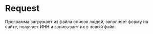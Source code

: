 # Request
Программа загружает из файла список людей, заполняет форму на сайте, получает ИНН и записывает их в новый файл. 
